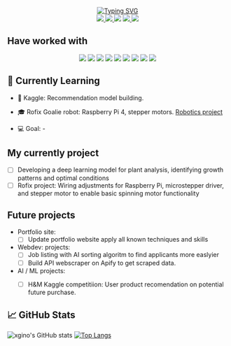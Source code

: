 
<p align="center">


<a href="https://github.com/xgino">
    <img src="https://readme-typing-svg.demolab.com?font=Georgia&size=18&duration=2000&pause=100&multiline=true&width=450&height=80&lines=Ging+Ge+Li;Data+Science+%26+Ai+%7C+BASc+Student+%7C+Software+Developer;AI+%7C+Robotics+%7C+Deep+Learning" alt="Typing SVG" />
</a>

</br>

<a href="https://github.com/xgino">
<img src="https://komarev.com/ghpvc/?username=xgino&color=blueviolet">
</a>

<a href="https://www.xgino.com">
    <img src="https://img.shields.io/badge/Website-xgino.com-red?style=flat-square">
</a>

<img src="https://img.shields.io/badge/PDF-CV-red?style=flat-square&logo=adobe">

<a href="https://www.linkedin.com/in/xgino/">
    <img src="https://img.shields.io/badge/-Linkedin-blue?style=flat-square&logo=linkedin">
</a>

<!-- <img src="https://img.shields.io/badge/-Email-red?style=flat-square&logo=gmail&logoColor=white"> -->

<a href="https://www.discordapp.com/users/428446446153367554">
    <img src="https://img.shields.io/badge/-Discord-blue?style=flat-square&logo=discord&logoColor=white">
</a>

</p>

## Have worked with

<p align="center">


<img src="https://img.shields.io/badge/pandas-%23150458.svg?style=flat-square&logo=pandas&logoColor=white">

<img src="https://img.shields.io/badge/numpy-%23013243.svg?style=flat-square&logo=numpy&logoColor=white">

<img src="https://img.shields.io/badge/TensorFlow-%23FF6F00.svg?style=flat-square&logo=TensorFlow&logoColor=white">

<img src="https://img.shields.io/badge/scikit--learn-%23F7931E.svg?style=flat-square&logo=scikit-learn&logoColor=white">

<img src="https://img.shields.io/badge/opencv-%23white.svg?style=flat-square&logo=opencv&logoColor=white">

<img src="https://img.shields.io/badge/Plotly-%233F4F75.svg?style=flat-square&logo=plotly&logoColor=white">

<img src="https://img.shields.io/badge/django-%23092E20.svg?style=flat-square&logo=django&logoColor=white">

<img src="https://img.shields.io/badge/Qt-%23217346.svg?style=flat-square&logo=Qt&logoColor=white">

<img src="https://img.shields.io/badge/Apache%20Spark-E25A1C?logo=apachespark&logoColor=white">

</p>

## 🌱 Currently Learning
* 📖 Kaggle: Recommendation model building.
  
* 🎓 Rofix Goalie robot: Raspberry Pi 4, stepper motors. [Robotics project](https://github.com/xgino/Rofix)
  
* 💻 Goal: -

## My currently project
- [ ] Developing a deep learning model for plant analysis, identifying growth patterns and optimal conditions
- [ ] Rofix project: Wiring adjustments for Raspberry Pi, microstepper driver, and stepper motor to enable basic spinning motor functionality

## Future projects
* Portfolio site:
    - [ ] Update portfolio website apply all known techniques and skills

* Webdev: projects:
    - [ ] Job listing with AI sorting algoritm to find applicants more easlyier
    - [ ] Build API webscraper on Apify to get scraped data.

* AI / ML projects:
    - [ ] H&M Kaggle competitiion: User product recomendation on potential future purchase.


## 📈 GitHub Stats 
![xgino's GitHub stats](https://github-readme-stats.vercel.app/api?username=xgino&hide=contribs,prs) [![Top Langs](https://github-readme-stats.vercel.app/api/top-langs/?username=xgino&layout=donut)](https://github.com/xgino/github-readme-stats)


